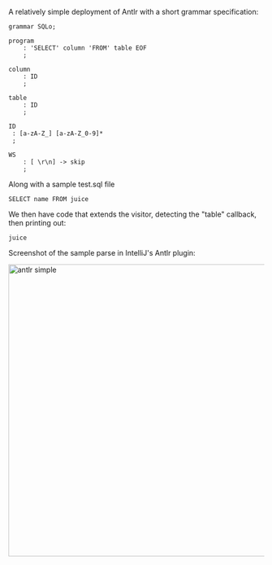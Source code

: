 A relatively simple deployment of Antlr with a short grammar specification:

```
grammar SQLo;

program
    : 'SELECT' column 'FROM' table EOF
    ;

column
    : ID
    ;

table
    : ID
    ;

ID
 : [a-zA-Z_] [a-zA-Z_0-9]*
 ;

WS
    : [ \r\n] -> skip
    ;
```

Along with a sample test.sql file

```
SELECT name FROM juice
```

We then have code that extends the visitor, detecting the "table" callback, then printing out:

```
juice
```
Screenshot of the sample parse in IntelliJ's Antlr plugin:

<img width="574" alt="antlr simple" src="https://github.com/user-attachments/assets/6c4a6b8a-2ffe-4d46-817e-26b637f0afc9" />
